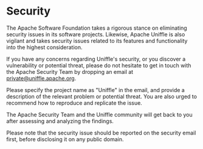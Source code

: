 <!--
  ~ Licensed to the Apache Software Foundation (ASF) under one or more
  ~ contributor license agreements.  See the NOTICE file distributed with
  ~ this work for additional information regarding copyright ownership.
  ~ The ASF licenses this file to You under the Apache License, Version 2.0
  ~ (the "License"); you may not use this file except in compliance with
  ~ the License.  You may obtain a copy of the License at
  ~
  ~    http://www.apache.org/licenses/LICENSE-2.0
  ~
  ~ Unless required by applicable law or agreed to in writing, software
  ~ distributed under the License is distributed on an "AS IS" BASIS,
  ~ WITHOUT WARRANTIES OR CONDITIONS OF ANY KIND, either express or implied.
  ~ See the License for the specific language governing permissions and
  ~ limitations under the License.
  -->

# Security

The Apache Software Foundation takes a rigorous stance on eliminating security issues in its software projects. Likewise, Apache Uniffle is also vigilant and takes security issues related to its features and functionality into the highest consideration.

If you have any concerns regarding Uniffle's security,
or you discover a vulnerability or potential threat,
please do not hesitate to get in touch with the Apache Security Team by dropping an email at private@uniffle.apache.org.

Please specify the project name as "Uniffle" in the email, and provide a description of the relevant problem or potential threat. You are also urged to recommend how to reproduce and replicate the issue.

The Apache Security Team and the Uniffle community will get back to you after assessing and analyzing the findings.

Please note that the security issue should be reported on the security email first, before disclosing it on any public domain.
